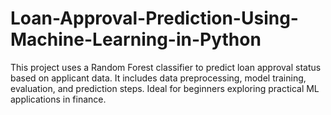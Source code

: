 # Loan-Approval-Prediction-Using-Machine-Learning-in-Python
This project uses a Random Forest classifier to predict loan approval status based on applicant data. It includes data preprocessing, model training, evaluation, and prediction steps. Ideal for beginners exploring practical ML applications in finance.
